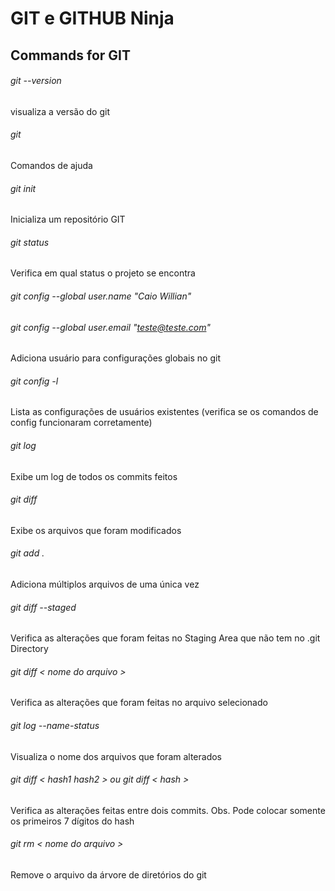# GIT e GITHUB Ninja

## Commands for GIT

###### git --version
visualiza a versão do git

###### git 
Comandos de ajuda

###### git init
Inicializa um repositório GIT

###### git status 
Verifica em qual status o projeto se encontra

###### git config --global user.name "Caio Willian"
###### git config --global user.email "teste@teste.com"
Adiciona usuário para configurações globais no git

###### git config -l
Lista as configurações de usuários existentes (verifica se os comandos de config funcionaram corretamente)

###### git log
Exibe um log de todos os commits feitos

###### git diff 
Exibe os arquivos que foram modificados

###### git add .
Adiciona múltiplos arquivos de uma única vez

###### git diff --staged
Verifica as alterações que foram feitas no Staging Area que não tem no .git Directory

###### git diff < nome do arquivo >
Verifica as alterações que foram feitas no arquivo selecionado

###### git log --name-status 
Visualiza o nome dos arquivos que foram alterados

###### git diff < hash1 hash2 > ou git diff < hash >
Verifica as alterações feitas entre dois commits.
Obs. Pode colocar somente os primeiros 7 dígitos do hash

###### git rm < nome do arquivo >
Remove o arquivo da árvore de diretórios do git
